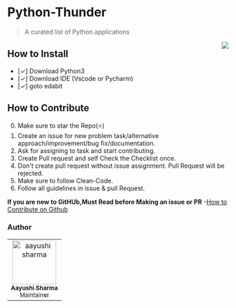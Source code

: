 # Python-Thunder
> A curated list of Python applications

<img align="right" src="https://encrypted-tbn0.gstatic.com/images?q=tbn%3AANd9GcQpoBID0m8AnhQ8FexjYT1N0_Q_59o13n9KDQ&usqp=CAU">

## How to Install

- [✓] Download Python3
- [✓] Download IDE (Vscode or Pycharm)
- [✓] goto edabit

## How to Contribute

0. Make sure to star the Repo(⭐)
1. Create an issue for new problem task/alternative approach/improvement/bug fix/documentation.
2. Ask for assigning to task and start contributing.
3. Create Pull request and self Check the Checklist once.
4. Don't create pull request without issue assignment. Pull Request will be rejected.
5. Make sure to follow Clean-Code.
6. Follow all guidelines in issue & pull Request.

**If you are new to GitHUb,Must Read before Making an issue or PR** -[How to Contribute on Github](dataschool.io/how-to-contribute-on-github/)

### Author
<!-- Restrctions: Don't Change under this line-->
<!-- Contributors:List-->
<table>
    <tr>       
      <td align="center"><a href="https://github.com/aayushi-droid"><img src="https://avatars1.githubusercontent.com/u/59429424" width="100px;" alt="aayushi sharma"/><br /><sub><b>Aayushi Sharma</b></br> Maintainer</sub></a></td>        
    </tr>
</table>

